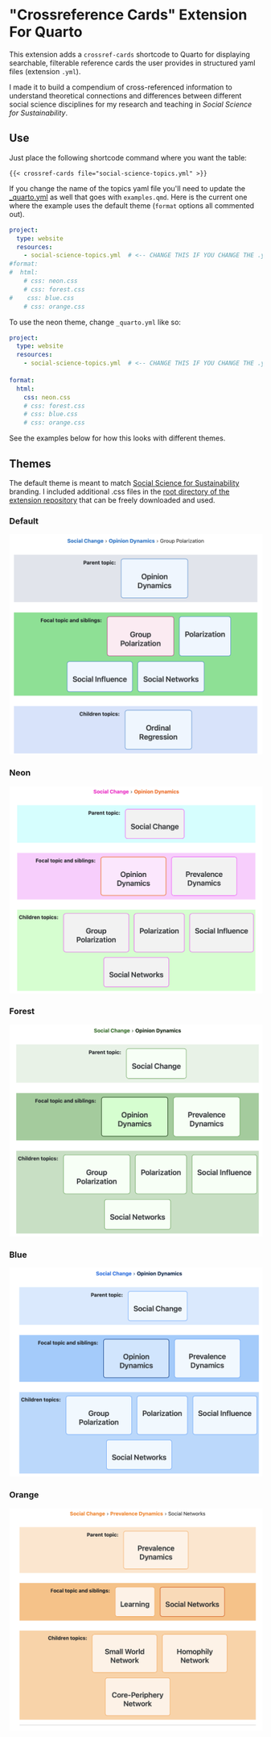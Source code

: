 # "Crossreference Cards" Extension For Quarto

This extension adds a `crossref-cards` shortcode to Quarto for displaying 
searchable, filterable reference cards the user provides in structured yaml files 
(extension `.yml`).  

I made it to build a compendium of cross-referenced information to understand theoretical connections and differences between different social science disciplines for my research and teaching in *Social Science for Sustainability*.  

## Use

Just place the following shortcode command where you want the table:

```{shortcodes=false}
{{< crossref-cards file="social-science-topics.yml" >}}
``` 

If you change the name of the topics yaml file you'll need to update the [_quarto.yml](https://github.com/mt-digital/quarto-crossref-cards/quarto.yml) 
as well that goes with `examples.qmd`. Here is the current one where the example uses the default theme (`format` options all commented out).

```yaml
project:
  type: website
  resources: 
    - social-science-topics.yml  # <-- CHANGE THIS IF YOU CHANGE THE .yml FILE NAME
#format:
#  html:
    # css: neon.css
    # css: forest.css
#    css: blue.css
    # css: orange.css
```

To use the neon theme, change `_quarto.yml` like so:

```yaml
project:
  type: website
  resources: 
    - social-science-topics.yml  # <-- CHANGE THIS IF YOU CHANGE THE .yml FILE NAME

format:
  html:
    css: neon.css
    # css: forest.css
    # css: blue.css
    # css: orange.css
```

See the examples below for how this looks with different themes. 

## Themes

The default theme is meant to match [Social Science for Sustainability](https://SocSci-for-Sustainability.github.io) branding. I included additional .css files in the [root directory of the extension repository](https://github.com/mt-digital/quarto-crossref-cards/) that can be freely downloaded and used. 

### Default

![](images/default.png)

### Neon

![](images/neon.png)

### Forest

![](images/forest.png)

### Blue

![](images/blue.png)

### Orange

![](images/orange.png)
